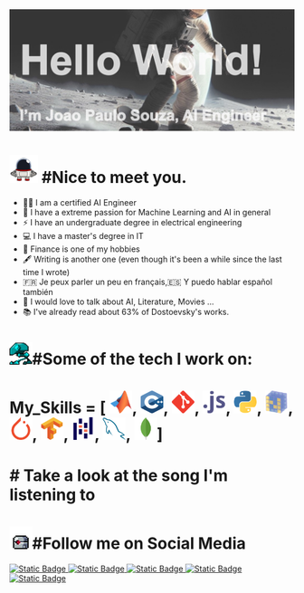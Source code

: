 <img src="https://github.com/joaopaulo-souza/joaopaulo-souza/blob/master/images/image0.jpg">

<h1><img src="https://github.com/joaopaulo-souza/joaopaulo-souza/blob/master/images/robotq.gif"width="50" height="50"> #Nice to meet you. </h1>

- 🧑‍💻 I am a certified AI Engineer 
- 🧠 I have a extreme passion for Machine Learning and AI in general 
- ⚡️ I have an undergraduate degree in electrical engineering
- 💻 I have a master's degree in IT 
- 💸 Finance is one of my hobbies 
- 🖋️ Writing is another one (even though it's been a while since the last time I wrote)
- 🇫🇷 Je peux parler un peu en français,🇪🇸 Y puedo hablar español también
- 💬 I would love to talk about AI, Literature, Movies ... 
- 📚 I've already read about 63% of Dostoevsky's works.

<h1> <img src="https://github.com/joaopaulo-souza/joaopaulo-souza/blob/master/images/robot_walk.gif" width="40" height="40"><b>#Some of the tech I work on:</b></h1> 
<h1>
My_Skills = [
<img src="https://github.com/joaopaulo-souza/joaopaulo-souza/blob/master/images/Icons/matlab.svg" width="40" height="40">,
<!--<img src="https://github.com/joaopaulo-souza/joaopaulo-souza/blob/master/images/Icons/c-1.svg" width="40" height="40">,-->
<img src="https://github.com/joaopaulo-souza/joaopaulo-souza/blob/master/images/Icons/c.svg" width="40" height="40">,
<img src="https://github.com/joaopaulo-souza/joaopaulo-souza/blob/master/images/Icons/git-scm-icon.svg" width="40" height="40">,
<img src="https://github.com/joaopaulo-souza/joaopaulo-souza/blob/master/images/Icons/javascript-icon.svg" width="40" height="40">,
<img src="https://github.com/joaopaulo-souza/joaopaulo-souza/blob/master/images/Icons/python-icon.svg" width="40" height="40">,
<img src="https://github.com/joaopaulo-souza/joaopaulo-souza/blob/master/images/Icons/numpy-icon.svg" width="40" height="40">,
<img src="https://github.com/joaopaulo-souza/joaopaulo-souza/blob/master/images/Icons/pytorch-icon.svg" width="40" height="40">,
<img src="https://github.com/joaopaulo-souza/joaopaulo-souza/blob/master/images/Icons/tensorflow-icon.svg" width="40" height="40">,
<img src="https://github.com/joaopaulo-souza/joaopaulo-souza/blob/master/images/Icons/pandas.svg" width="40" height="40">,
<!--<img src="https://github.com/joaopaulo-souza/joaopaulo-souza/blob/master/images/Icons/matplotlib-1.svg" width="40" height="40">,-->
<img src="https://github.com/joaopaulo-souza/joaopaulo-souza/blob/master/images/Icons/mysql-icon.svg" width="40" height="40">,
<img src="https://github.com/joaopaulo-souza/joaopaulo-souza/blob/master/images/Icons/mongodb-icon.svg" width="40" height="40">]
</h1>
<h1> # Take a look at the song I'm listening to</h1>


<h1><img src="https://github.com/joaopaulo-souza/joaopaulo-souza/blob/master/images/machine9q.gif" width="40" height="40">#Follow me on Social Media </h1>

<a href="https://www.instagram.com/joaopaulo.ces/">
<img alt="Static Badge" src="https://img.shields.io/badge/Instagram-darkslategray?style=flat&logo=instagram&logoColor=deeppink&logoSize=auto&labelColor=darkslategray" height="40">
</a>

<a href="https://www.linkedin.com/">
<img alt="Static Badge" src="https://img.shields.io/badge/LinkedIn-darkslategray?style=flat&logo=linkedin&logoColor=%230e76a8&logoSize=auto&labelColor=darkslategray" height="40">
</a>

<a href="https://buymeacoffee.com/">
<img alt="Static Badge" src="https://img.shields.io/badge/BuyMeACoffee-darkslategray?style=flat&logo=buymeacoffee&logoColor=fde910&logoSize=auto&labelColor=darkslategray" height="40">
</a>

<a href="https://dev.to/">
<img alt="Static Badge" src="https://img.shields.io/badge/DevTo-darkslategray?style=flat&logo=dev.to&logoColor=white&logoSize=auto&labelColor=darkslategray" height="40">
</a>

<a href="https://x.com/">
<img alt="Static Badge" src="https://img.shields.io/badge/-darkslategray?style=flat&logo=X&logoColor=white&logoSize=auto&labelColor=darkslategray" height="40">
</a>
